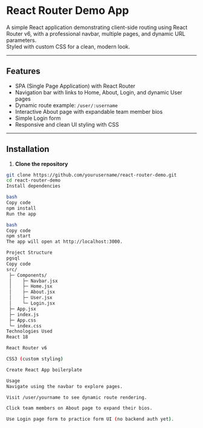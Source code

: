 # React Router Demo App

A simple React application demonstrating client-side routing using React Router v6, with a professional navbar, multiple pages, and dynamic URL parameters.  
Styled with custom CSS for a clean, modern look.

---

## Features

- SPA (Single Page Application) with React Router  
- Navigation bar with links to Home, About, Login, and dynamic User pages  
- Dynamic route example: `/user/:username`  
- Interactive About page with expandable team member bios  
- Simple Login form  
- Responsive and clean UI styling with CSS

---



## Installation

1. **Clone the repository**  
```bash
git clone https://github.com/yourusername/react-router-demo.git
cd react-router-demo
Install dependencies

bash
Copy code
npm install
Run the app

bash
Copy code
npm start
The app will open at http://localhost:3000.

Project Structure
pgsql
Copy code
src/
 ├─ Components/
 │    ├─ Navbar.jsx
 │    ├─ Home.jsx
 │    ├─ About.jsx
 │    ├─ User.jsx
 │    └─ Login.jsx
 ├─ App.jsx
 ├─ index.js
 ├─ App.css
 └─ index.css
Technologies Used
React 18

React Router v6

CSS3 (custom styling)

Create React App boilerplate

Usage
Navigate using the navbar to explore pages.

Visit /user/yourname to see dynamic route rendering.

Click team members on About page to expand their bios.

Use Login page form to practice form UI (no backend auth yet).

